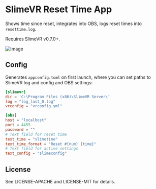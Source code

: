# SlimeVR Reset Time App

Shows time since reset, integrates into OBS, logs reset times into `resettime.log`.

Requires SlimeVR v0.7.0+.

![image](https://user-images.githubusercontent.com/114709761/221412007-7fc0f49a-5c40-4683-a25d-e3c13bd2b444.png)

## Config

Generates `appconfig.toml` on first launch, where you can set paths to SlimeVR log and config and OBS settings:

```toml
[slimevr]
dir = 'C:\Program Files (x86)\SlimeVR Server\'
log = "log_last_0.log"
vrconfig = "vrconfig.yml"

[obs]
host = "localhost"
port = 4455
password = ""
# Text field for reset time
text_time = "slimetime"
text_time_format = "Reset #{num} {time}"
# Text field for active settings
text_config = "slimeconfig"
```

## License

See LICENSE-APACHE and LICENSE-MIT for details.
